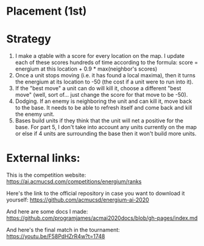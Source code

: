 # Placement (1st)

# Strategy
1. I make a qtable with a score for every location on the map. I update each of these scores hundreds of time according to the formula:
score = energium at this location + 0.9 * max(neighbor's scores)
2. Once a unit stops moving (i.e. it has found a local maxima), then it turns the energium at its location to -50 (the cost if a unit were to run into it).
3. If the "best move" a unit can do will kill it, choose a different "best move" (well, sort of... just change the score for that move to be -50).
4. Dodging. If an enemy is neighboring the unit and can kill it, move back to the base. It needs to be able to refresh itself and come back and kill the enemy unit.
5. Bases build units if they think that the unit will net a positive for the base.
For part 5, I don't take into account any units currently on the map or else if 4 units are surrounding the base then it won't build more units.


# External links:
This is the competition website:
https://ai.acmucsd.com/competitions/energium/ranks

Here's the link to the official repository in case you want to download it yourself:
https://github.com/acmucsd/energium-ai-2020

And here are some docs I made:
https://github.com/programjames/acmai2020docs/blob/gh-pages/index.md

And here's the final match in the tournament:
https://youtu.be/F58PdHZrR4w?t=1748
